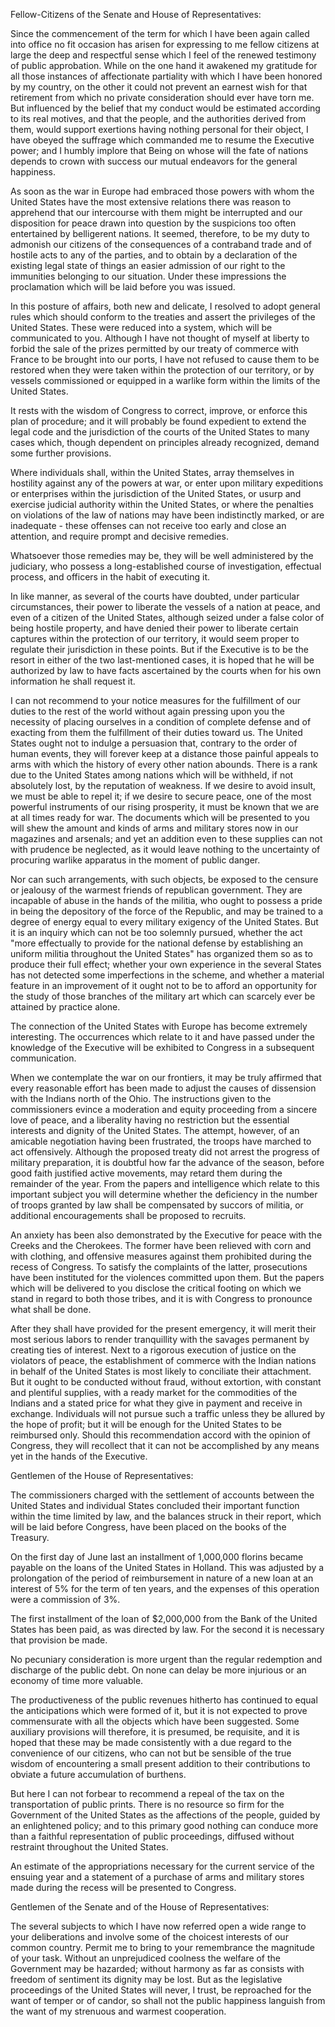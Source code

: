 Fellow-Citizens of the Senate and House of Representatives:

Since the commencement of the term for which I have been again called into office no fit occasion has arisen for expressing to me fellow citizens at large the deep and respectful sense which I feel of the renewed testimony of public approbation. While on the one hand it awakened my gratitude for all those instances of affectionate partiality with which I have been honored by my country, on the other it could not prevent an earnest wish for that retirement from which no private consideration should ever have torn me. But influenced by the belief that my conduct would be estimated according to its real motives, and that the people, and the authorities derived from them, would support exertions having nothing personal for their object, I have obeyed the suffrage which commanded me to resume the Executive power; and I humbly implore that Being on whose will the fate of nations depends to crown with success our mutual endeavors for the general happiness.

As soon as the war in Europe had embraced those powers with whom the United States have the most extensive relations there was reason to apprehend that our intercourse with them might be interrupted and our disposition for peace drawn into question by the suspicions too often entertained by belligerent nations. It seemed, therefore, to be my duty to admonish our citizens of the consequences of a contraband trade and of hostile acts to any of the parties, and to obtain by a declaration of the existing legal state of things an easier admission of our right to the immunities belonging to our situation. Under these impressions the proclamation which will be laid before you was issued.

In this posture of affairs, both new and delicate, I resolved to adopt general rules which should conform to the treaties and assert the privileges of the United States. These were reduced into a system, which will be communicated to you. Although I have not thought of myself at liberty to forbid the sale of the prizes permitted by our treaty of commerce with France to be brought into our ports, I have not refused to cause them to be restored when they were taken within the protection of our territory, or by vessels commissioned or equipped in a warlike form within the limits of the United States.

It rests with the wisdom of Congress to correct, improve, or enforce this plan of procedure; and it will probably be found expedient to extend the legal code and the jurisdiction of the courts of the United States to many cases which, though dependent on principles already recognized, demand some further provisions.

Where individuals shall, within the United States, array themselves in hostility against any of the powers at war, or enter upon military expeditions or enterprises within the jurisdiction of the United States, or usurp and exercise judicial authority within the United States, or where the penalties on violations of the law of nations may have been indistinctly marked, or are inadequate - these offenses can not receive too early and close an attention, and require prompt and decisive remedies.

Whatsoever those remedies may be, they will be well administered by the judiciary, who possess a long-established course of investigation, effectual process, and officers in the habit of executing it.

In like manner, as several of the courts have doubted, under particular circumstances, their power to liberate the vessels of a nation at peace, and even of a citizen of the United States, although seized under a false color of being hostile property, and have denied their power to liberate certain captures within the protection of our territory, it would seem proper to regulate their jurisdiction in these points. But if the Executive is to be the resort in either of the two last-mentioned cases, it is hoped that he will be authorized by law to have facts ascertained by the courts when for his own information he shall request it.

I can not recommend to your notice measures for the fulfillment of our duties to the rest of the world without again pressing upon you the necessity of placing ourselves in a condition of complete defense and of exacting from them the fulfillment of their duties toward us. The United States ought not to indulge a persuasion that, contrary to the order of human events, they will forever keep at a distance those painful appeals to arms with which the history of every other nation abounds. There is a rank due to the United States among nations which will be withheld, if not absolutely lost, by the reputation of weakness. If we desire to avoid insult, we must be able to repel it; if we desire to secure peace, one of the most powerful instruments of our rising prosperity, it must be known that we are at all times ready for war. The documents which will be presented to you will shew the amount and kinds of arms and military stores now in our magazines and arsenals; and yet an addition even to these supplies can not with prudence be neglected, as it would leave nothing to the uncertainty of procuring warlike apparatus in the moment of public danger.

Nor can such arrangements, with such objects, be exposed to the censure or jealousy of the warmest friends of republican government. They are incapable of abuse in the hands of the militia, who ought to possess a pride in being the depository of the force of the Republic, and may be trained to a degree of energy equal to every military exigency of the United States. But it is an inquiry which can not be too solemnly pursued, whether the act "more effectually to provide for the national defense by establishing an uniform militia throughout the United States" has organized them so as to produce their full effect; whether your own experience in the several States has not detected some imperfections in the scheme, and whether a material feature in an improvement of it ought not to be to afford an opportunity for the study of those branches of the military art which can scarcely ever be attained by practice alone.

The connection of the United States with Europe has become extremely interesting. The occurrences which relate to it and have passed under the knowledge of the Executive will be exhibited to Congress in a subsequent communication.

When we contemplate the war on our frontiers, it may be truly affirmed that every reasonable effort has been made to adjust the causes of dissension with the Indians north of the Ohio. The instructions given to the commissioners evince a moderation and equity proceeding from a sincere love of peace, and a liberality having no restriction but the essential interests and dignity of the United States. The attempt, however, of an amicable negotiation having been frustrated, the troops have marched to act offensively. Although the proposed treaty did not arrest the progress of military preparation, it is doubtful how far the advance of the season, before good faith justified active movements, may retard them during the remainder of the year. From the papers and intelligence which relate to this important subject you will determine whether the deficiency in the number of troops granted by law shall be compensated by succors of militia, or additional encouragements shall be proposed to recruits.

An anxiety has been also demonstrated by the Executive for peace with the Creeks and the Cherokees. The former have been relieved with corn and with clothing, and offensive measures against them prohibited during the recess of Congress. To satisfy the complaints of the latter, prosecutions have been instituted for the violences committed upon them. But the papers which will be delivered to you disclose the critical footing on which we stand in regard to both those tribes, and it is with Congress to pronounce what shall be done.

After they shall have provided for the present emergency, it will merit their most serious labors to render tranquillity with the savages permanent by creating ties of interest. Next to a rigorous execution of justice on the violators of peace, the establishment of commerce with the Indian nations in behalf of the United States is most likely to conciliate their attachment. But it ought to be conducted without fraud, without extortion, with constant and plentiful supplies, with a ready market for the commodities of the Indians and a stated price for what they give in payment and receive in exchange. Individuals will not pursue such a traffic unless they be allured by the hope of profit; but it will be enough for the United States to be reimbursed only. Should this recommendation accord with the opinion of Congress, they will recollect that it can not be accomplished by any means yet in the hands of the Executive.

Gentlemen of the House of Representatives:

The commissioners charged with the settlement of accounts between the United States and individual States concluded their important function within the time limited by law, and the balances struck in their report, which will be laid before Congress, have been placed on the books of the Treasury.

On the first day of June last an installment of 1,000,000 florins became payable on the loans of the United States in Holland. This was adjusted by a prolongation of the period of reimbursement in nature of a new loan at an interest of 5% for the term of ten years, and the expenses of this operation were a commission of 3%.

The first installment of the loan of $2,000,000 from the Bank of the United States has been paid, as was directed by law. For the second it is necessary that provision be made.

No pecuniary consideration is more urgent than the regular redemption and discharge of the public debt. On none can delay be more injurious or an economy of time more valuable.

The productiveness of the public revenues hitherto has continued to equal the anticipations which were formed of it, but it is not expected to prove commensurate with all the objects which have been suggested. Some auxiliary provisions will therefore, it is presumed, be requisite, and it is hoped that these may be made consistently with a due regard to the convenience of our citizens, who can not but be sensible of the true wisdom of encountering a small present addition to their contributions to obviate a future accumulation of burthens.

But here I can not forbear to recommend a repeal of the tax on the transportation of public prints. There is no resource so firm for the Government of the United States as the affections of the people, guided by an enlightened policy; and to this primary good nothing can conduce more than a faithful representation of public proceedings, diffused without restraint throughout the United States.

An estimate of the appropriations necessary for the current service of the ensuing year and a statement of a purchase of arms and military stores made during the recess will be presented to Congress.

Gentlemen of the Senate and of the House of Representatives:

The several subjects to which I have now referred open a wide range to your deliberations and involve some of the choicest interests of our common country. Permit me to bring to your remembrance the magnitude of your task. Without an unprejudiced coolness the welfare of the Government may be hazarded; without harmony as far as consists with freedom of sentiment its dignity may be lost. But as the legislative proceedings of the United States will never, I trust, be reproached for the want of temper or of candor, so shall not the public happiness languish from the want of my strenuous and warmest cooperation.
